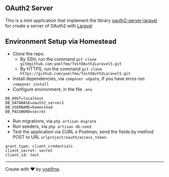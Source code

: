 ## OAuth2 Server

This is a mini application that implement the library [oauth2-server-laravel](https://github.com/lucadegasperi/oauth2-server-laravel) for create a server of OAuth2 with [Laravel](http://laravel.com/)


## Environment Setup via Homestead

- Clone the repo.
  - By SSH, run the command `git clone git@github.com:yoelfme/TestOAuth2Laravel5.git`
  - By HTTPS, run the command `git clone https://github.com/yoelfme/TestOAuth2Laravel5.git`
- Install dependencies, via `composer udpate`, if you have erros run `composer install`
- Configure environment, in the file `.env`

```
DB_HOST=localhost
DB_DATABASE=oauth2_server1
DB_USERNAME=homestead
DB_PASSWORD=secret
```

- Run migrations, via `php artisan migrate`
- Run seeders, via `php artisan db:seed`
- Test the application via CURL o Postman, send the fields by method POST to URL `urlproject/oauth/access_token`.

```
grant_type: client_credentials
client_secret: secret
client_id: test
```

---

Create with :heart: by [yoelfme](https://github.com/yoelfme).